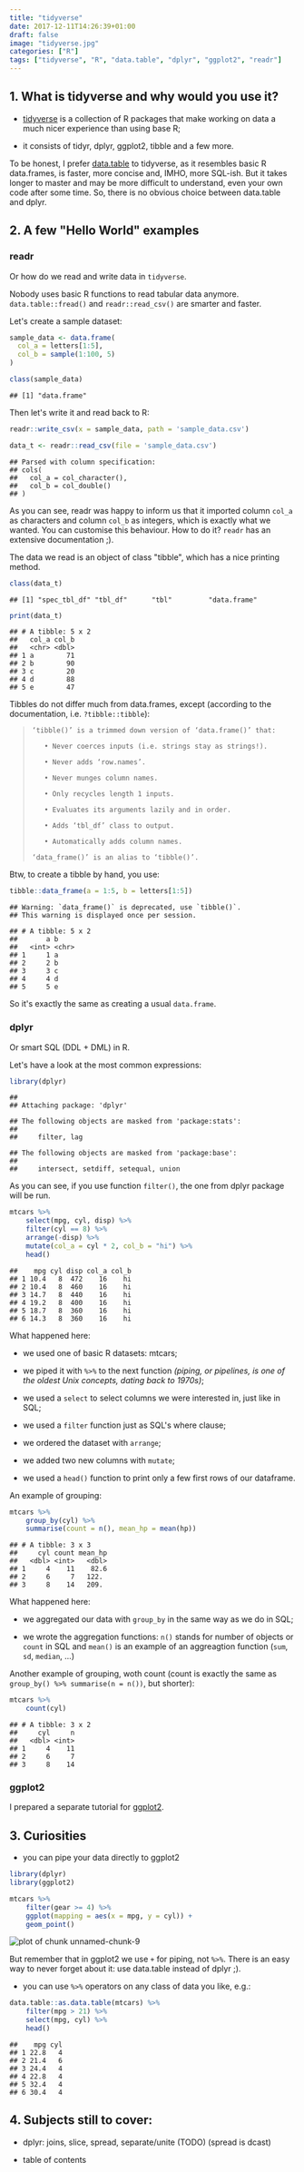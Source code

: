 ```yaml
---
title: "tidyverse"
date: 2017-12-11T14:26:39+01:00
draft: false
image: "tidyverse.jpg"
categories: ["R"]
tags: ["tidyverse", "R", "data.table", "dplyr", "ggplot2", "readr"]
---
```







## 1. What is tidyverse and why would you use it? 

* [tidyverse](https://www.tidyverse.org/) is a collection of R packages that make working on data a much nicer experience than using base R;

* it consists of tidyr, dplyr, ggplot2, tibble and a few more.

To be honest, I prefer [data.table](http://tomis9.com/data.table) to tidyverse, as it resembles basic R data.frames, is faster, more concise and, IMHO, more SQL-ish. But it takes longer to master and may be more difficult to understand, even your own code after some time. So, there is no obvious choice between data.table and dplyr.

## 2. A few "Hello World" examples 

### readr 

Or how do we read and write data in `tidyverse`.

Nobody uses basic R functions to read tabular data anymore. `data.table::fread()` and `readr::read_csv()` are smarter and faster.

Let's create a sample dataset:


```r
sample_data <- data.frame(
  col_a = letters[1:5],
  col_b = sample(1:100, 5)
)

class(sample_data)
```

```
## [1] "data.frame"
```

Then let's write it and read back to R:

```r
readr::write_csv(x = sample_data, path = 'sample_data.csv')

data_t <- readr::read_csv(file = 'sample_data.csv')
```

```
## Parsed with column specification:
## cols(
##   col_a = col_character(),
##   col_b = col_double()
## )
```

As you can see, readr was happy to inform us that it imported column `col_a` as characters and column `col_b` as integers, which is exactly what we wanted. You can customise this behaviour. How to do it? `readr` has an extensive documentation ;).

The data we read is an object of class "tibble", which has a nice printing method.

```r
class(data_t)
```

```
## [1] "spec_tbl_df" "tbl_df"      "tbl"         "data.frame"
```

```r
print(data_t)
```

```
## # A tibble: 5 x 2
##   col_a col_b
##   <chr> <dbl>
## 1 a        71
## 2 b        90
## 3 c        20
## 4 d        88
## 5 e        47
```
Tibbles do not differ much from data.frames, except (according to the documentation, i.e. `?tibble::tibble`):

>     ‘tibble()’ is a trimmed down version of ‘data.frame()’ that:
>
>        • Never coerces inputs (i.e. strings stay as strings!).
>
>        • Never adds ‘row.names’.
>
>        • Never munges column names.
>
>        • Only recycles length 1 inputs.
>
>        • Evaluates its arguments lazily and in order.
>
>        • Adds ‘tbl_df’ class to output.
>
>        • Automatically adds column names.
>
>     ‘data_frame()’ is an alias to ‘tibble()’.

Btw, to create a tibble by hand, you use:


```r
tibble::data_frame(a = 1:5, b = letters[1:5])
```

```
## Warning: `data_frame()` is deprecated, use `tibble()`.
## This warning is displayed once per session.
```

```
## # A tibble: 5 x 2
##       a b    
##   <int> <chr>
## 1     1 a    
## 2     2 b    
## 3     3 c    
## 4     4 d    
## 5     5 e
```
So it's exactly the same as creating a usual `data.frame`.


### dplyr 

Or smart SQL (DDL + DML) in R.

Let's have a look at the most common expressions:

```r
library(dplyr)
```

```
## 
## Attaching package: 'dplyr'
```

```
## The following objects are masked from 'package:stats':
## 
##     filter, lag
```

```
## The following objects are masked from 'package:base':
## 
##     intersect, setdiff, setequal, union
```
As you can see, if you use function `filter()`, the one from dplyr package will be run.


```r
mtcars %>% 
    select(mpg, cyl, disp) %>% 
    filter(cyl == 8) %>% 
    arrange(-disp) %>%
    mutate(col_a = cyl * 2, col_b = "hi") %>%
    head()
```

```
##    mpg cyl disp col_a col_b
## 1 10.4   8  472    16    hi
## 2 10.4   8  460    16    hi
## 3 14.7   8  440    16    hi
## 4 19.2   8  400    16    hi
## 5 18.7   8  360    16    hi
## 6 14.3   8  360    16    hi
```

What happened here:

* we used one of basic R datasets: mtcars;

* we piped it with `%>%` to the next function *(piping, or pipelines, is one of the oldest Unix concepts, dating back to 1970s)*;

* we used a `select` to select columns we were interested in, just like in SQL;

* we used a `filter` function just as SQL's where clause;

* we ordered the dataset with `arrange`;

* we added two new columns with `mutate`;

* we used a `head()` function to print only a few first rows of our dataframe.

An example of grouping:


```r
mtcars %>% 
    group_by(cyl) %>% 
    summarise(count = n(), mean_hp = mean(hp))
```

```
## # A tibble: 3 x 3
##     cyl count mean_hp
##   <dbl> <int>   <dbl>
## 1     4    11    82.6
## 2     6     7   122. 
## 3     8    14   209.
```

What happened here:

* we aggregated our data with `group_by` in the same way as we do in SQL;

* we wrote the aggregation functions: `n()` stands for number of objects or `count` in SQL and `mean()` is an example of an aggreagtion function (`sum`, `sd`, `median`, ...)

Another example of grouping, woth count (count is exactly the same as `group_by() %>% summarise(n = n())`, but shorter):


```r
mtcars %>% 
    count(cyl)
```

```
## # A tibble: 3 x 2
##     cyl     n
##   <dbl> <int>
## 1     4    11
## 2     6     7
## 3     8    14
```

### ggplot2 

I prepared a separate tutorial for [ggplot2](http://tomis9.com/ggplot2).

## 3. Curiosities 

* you can pipe your data directly to ggplot2


```r
library(dplyr)
library(ggplot2)

mtcars %>% 
    filter(gear >= 4) %>% 
    ggplot(mapping = aes(x = mpg, y = cyl)) + 
    geom_point()
```

![plot of chunk unnamed-chunk-9](./media/tidyverse/unnamed-chunk-9-1.png)

But remember that in ggplot2 we use `+` for piping, not `%>%`. There is an easy way to never forget about it: use data.table instead of dplyr ;).

* you can use `%>%` operators on any class of data you like, e.g.:


```r
data.table::as.data.table(mtcars) %>% 
    filter(mpg > 21) %>% 
    select(mpg, cyl) %>% 
    head()
```

```
##    mpg cyl
## 1 22.8   4
## 2 21.4   6
## 3 24.4   4
## 4 22.8   4
## 5 32.4   4
## 6 30.4   4
```

## 4. Subjects still to cover: 

* dplyr: joins, slice, spread, separate/unite (TODO) (spread is dcast)

* table of contents
